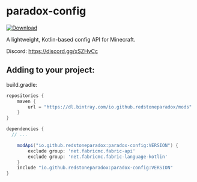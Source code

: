 # paradox-config

[ ![Download](https://api.bintray.com/packages/redstoneparadox/mods/paradox-config/images/download.svg?version=0.3.6-alpha) ](https://bintray.com/redstoneparadox/mods/paradox-config/0.3.6-alpha/link)

A lightweight, Kotlin-based config API for Minecraft.

Discord: https://discord.gg/xSZHvCc

## Adding to your project:

build.gradle:
```gradle
repositories {
	maven {
		url = "https://dl.bintray.com/io.github.redstoneparadox/mods"
	}
}

dependencies {
  // ...

	modApi("io.github.redstoneparadox:paradox-config:VERSION") {
		exclude group: 'net.fabricmc.fabric-api'
		exclude group: 'net.fabricmc.fabric-language-kotlin'
	}
	include "io.github.redstoneparadox:paradox-config:VERSION"
}
```
